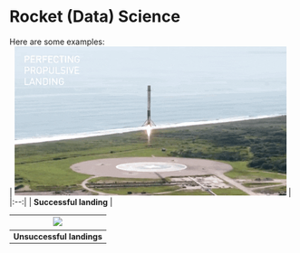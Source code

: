# Rocket (Data) Science

Here are some examples:  
| ![](images/landing_1.gif) |
|:--:|
| **Successful landing** |

| ![](images/crash.gif) |
| :--:|
| **Unsuccessful landings** |
